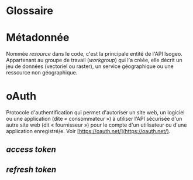 # Glossaire

# Métadonnée

Nommée _resource_ dans le code, c'est la principale entité de l'API Isogeo. Appartenant au groupe de travail \(_workgroup_\) qui l'a créée, elle décrit un jeu de données \(vectoriel ou raster\), un service géographique ou une ressource non géographique.

# oAuth

Protocole d'authentification qui permet d'autoriser un site web, un logiciel ou une application \(dite « consommateur »\) à utiliser l'API sécurisée d'un autre site web \(dit « fournisseur »\) pour le compte d'un utilisateur ou d'une application enregistré/e. Voir [https://oauth.net/](https://oauth.net/).

## _access token_



## _refresh token_






